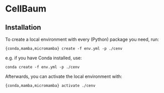 # CellBaum

## Installation
To create a local environment with every (Python) package you need, run:

```
{conda,mamba,micromamba} create -f env.yml -p ./cenv
```
e.g. if you have Conda installed, use:
```
conda create -f env.yml -p ./cenv
```

Afterwards, you can activate the local environment with:
```
{conda,mamba,micromamba} activate ./cenv
```
